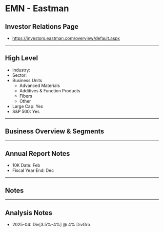 # EMN - Eastman 

## Investor Relations Page
- https://investors.eastman.com/overview/default.aspx

---

## High Level 

- Industry: 
- Sector: 
- Business Units
  - Advanced Materials
  - Additives & Function Products
  - Fibers
  - Other
- Large Cap: Yes
- S&P 500: Yes

---

## Business Overview & Segments 

---

## Annual Report Notes
- 10K Date:  Feb
- Fiscal Year End: Dec


---

## Notes

---

## Analysis Notes
- 2025-04: Div[3.5%-4%] @ 4% DivGro